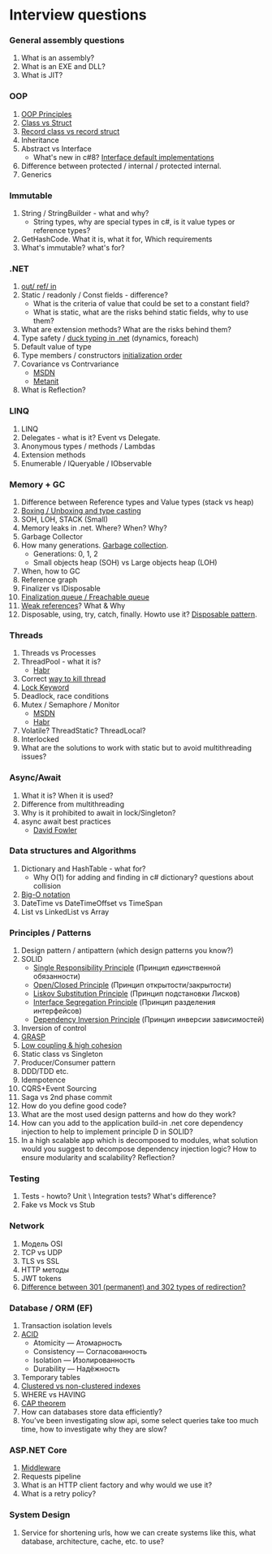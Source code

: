 # Interview questions

### General assembly questions
1. What is an assembly? 
2. What is an EXE and DLL? 
3. What is JIT?

### OOP
1. [OOP Principles](https://habr.com/ru/company/otus/blog/525336/)
2. [Class vs Struct](https://c-sharp.pro/классы-или-структуры-в-чем-отличия/)
3. [Record class vs record struct](https://falberthen.github.io/posts/cs10-records/)
4. Inheritance
5. Abstract vs Interface
    - What's new in c#8? [Interface default implementations](https://devblogs.microsoft.com/dotnet/default-implementations-in-interfaces/)
6. Difference between protected / internal / protected internal.
7. Generics

### Immutable
1. String / StringBuilder - what and why?
    - String types, why are special types in c#, is it value types or reference types?
2. GetHashCode. What it is, what it for, Which requirements
3. What's immutable? what's for?

### .NET
1. [out/ ref/ in](https://www.pluralsight.com/guides/csharp-in-out-ref-parameters)
2. Static / readonly / Const fields - difference?
    - What is the criteria of value that could be set to a constant field?
    - What is static, what are the risks behind static fields, why to use them?
3. What are extension methods? What are the risks behind them?
4. Type safety / [duck typing in .net](https://stackoverflow.com/questions/21278078/what-is-interface-duck-typing) (dynamics, foreach)
5. Default value of type
6. Type members / constructors [initialization order](https://stackoverflow.com/questions/40139099/auto-property-initialization-il-instruction-order)
7. Covariance vs Contrvariance
   - [MSDN](https://learn.microsoft.com/en-us/dotnet/standard/generics/covariance-and-contravariance)
   - [Metanit](https://metanit.com/sharp/tutorial/3.27.php)
8. What is Reflection?

### LINQ
1. LINQ
2. Delegates - what is it? Event vs Delegate.
3. Anonymous types / methods / Lambdas
4. Extension methods
5. Enumerable / IQueryable / IObservable

### Memory + GC
1. Difference between Reference types and Value types (stack vs heap)
2. [Boxing / Unboxing and type casting](https://learn.microsoft.com/en-us/dotnet/csharp/programming-guide/types/boxing-and-unboxing)
3. SOH, LOH, STACK (Small)
4. Memory leaks in .net. Where? When? Why?
5. Garbage Collector
6. How many generations. [Garbage collection](https://learn.microsoft.com/ru-ru/dotnet/standard/garbage-collection/fundamentals).
    - Generations: 0, 1, 2
    - Small objects heap (SOH) vs Large objects heap (LOH)
7. When, how to GC
8. Reference graph
9. Finalizer vs IDisposable
10. [Finalization queue / Freachable queue](https://nabacg.wordpress.com/2012/03/11/what-do-you-know-about-freachable-queue/)
11. [Weak references](https://learn.microsoft.com/en-us/dotnet/standard/garbage-collection/weak-references)? What & Why
12. Disposable, using, try, catch, finally. Howto use it? [Disposable pattern](https://learn.microsoft.com/en-us/dotnet/standard/design-guidelines/dispose-pattern).

### Threads
1. Threads vs Processes
2. ThreadPool - what it is?
   - [Habr](https://habr.com/ru/articles/654101/)
3. Correct [way to kill thread](https://dotnettutorials.net/lesson/how-to-terminate-a-thread-in-csharp/#:~:text=How%20to%20Terminate%20a%20Thread%20in%20C%23%3F,exception%2C%20the%20thread%20is%20terminated.)
4. [Lock Keyword](https://www.c-sharpcorner.com/UploadFile/de41d6/monitor-and-lock-in-C-Sharp/)
5. Deadlock, race conditions
6. Mutex / Semaphore / Monitor
   - [MSDN](https://learn.microsoft.com/en-us/dotnet/standard/threading/overview-of-synchronization-primitives)
   - [Habr](https://habr.com/ru/articles/459514/)
7. Volatile? ThreadStatic? ThreadLocal?
8. Interlocked
9. What are the solutions to work with static but to avoid multithreading issues?

### Async/Await
1. What it is? When it is used?
2. Difference from multithreading
3. Why is it prohibited to await in lock/Singleton?
4. async await best practices
   - [David Fowler](https://github.com/davidfowl/AspNetCoreDiagnosticScenarios/blob/master/AsyncGuidance.md)

### Data structures and Algorithms
1. Dictionary and HashTable - what for?
    - Why O(1) for adding and finding in c# dictionary? questions about collision
2. [Big-O notation](https://www.freecodecamp.org/news/big-o-notation-why-it-matters-and-why-it-doesnt-1674cfa8a23c/)
3. DateTime vs DateTimeOffset vs TimeSpan
4. List vs LinkedList vs Array

### Principles / Patterns
1. Design pattern / antipattern (which design patterns you know?)
2. SOLID
    - [Single Responsibility Principle](https://metanit.com/sharp/patterns/5.1.php) (Принцип единственной обязанности)
    - [Open/Closed Principle](https://metanit.com/sharp/patterns/5.2.php) (Принцип открытости/закрытости)
    - [Liskov Substitution Principle](https://metanit.com/sharp/patterns/5.3.php) (Принцип подстановки Лисков)
    - [Interface Segregation Principle](https://metanit.com/sharp/patterns/5.4.php) (Принцип разделения интерфейсов)
    - [Dependency Inversion Principle](https://metanit.com/sharp/patterns/5.5.php) (Принцип инверсии зависимостей)
3. Inversion of control
4. [GRASP](https://habr.com/ru/post/92570/)
5. [Low coupling & high cohesion](https://medium.com/german-gorelkin/low-coupling-high-cohesion-d36369fb1be9)
6. Static class vs Singleton
7. Producer/Consumer pattern
8. DDD/TDD etc.
9. Idempotence
10. CQRS+Event Sourcing
11. Saga vs 2nd phase commit
12. How do you define good code?
13. What are the most used design patterns and how do they work?
14. How can you add to the application build-in .net core dependency injection to help to implement principle D in SOLID?
15. In a high scalable app which is decomposed to modules, what solution would you suggest to decompose dependency injection logic? How to ensure modularity and scalability? Reflection? 

### Testing
1. Tests - howto? Unit \ Integration tests? What's difference?
2. Fake vs Mock vs Stub

### Network
1. Модель OSI
2. TCP vs UDP
3. TLS vs SSL
4. HTTP методы
5. JWT tokens
6. [Difference between 301 (permanent) and 302 types of redirection?](https://www.domain.com/blog/what-is-a-redirect/)

### Database / ORM (EF)
1. Transaction isolation levels
2. [ACID](https://habr.com/ru/post/555920/)
    - Atomicity — Атомарность
    - Consistency — Согласованность
    - Isolation — Изолированность
    - Durability — Надёжность
3. Temporary tables
4. [Clustered vs non-clustered indexes](https://ru.wikipedia.org/wiki/Индекс_(базы_данных))
5. WHERE vs HAVING
6. [CAP theorem](https://habr.com/ru/articles/328792/)
7. How can databases store data efficiently?
8. You’ve been investigating slow api, some select queries take too much time, how to investigate why they are slow?

### ASP.NET Core
1. [Middleware](https://learn.microsoft.com/en-us/aspnet/core/fundamentals/middleware/?view=aspnetcore-6.0)
2. Requests pipeline
3. What is an HTTP client factory and why would we use it?
4. What is a retry policy?

### System Design
1. Service for shortening urls, how we can create systems like this, what database, architecture, cache, etc. to use?
